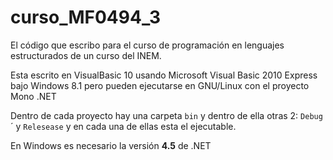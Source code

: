 # curso_MF0494_3
El código que escribo para el curso de programación en lenguajes estructurados de un curso del INEM.

Esta escrito en VisualBasic 10 usando Microsoft Visual Basic 2010 Express bajo Windows 8.1 pero pueden ejecutarse en GNU/Linux con el proyecto Mono .NET

Dentro de cada proyecto hay una carpeta `bin` y dentro de ella otras 2: `Debug`´ y `Relesease` y en cada una de ellas esta el ejecutable.

En Windows es necesario la versión **4.5** de .NET
